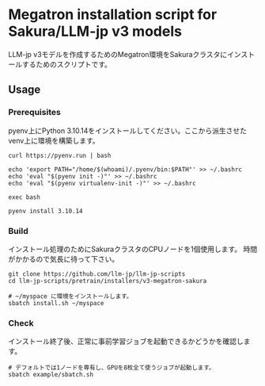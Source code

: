 # Megatron installation script for Sakura/LLM-jp v3 models

LLM-jp v3モデルを作成するためのMegatron環境をSakuraクラスタにインストールするためのスクリプトです。

## Usage

### Prerequisites

pyenv上にPython 3.10.14をインストールしてください。ここから派生させたvenv上に環境を構築します。

```shell
curl https://pyenv.run | bash

echo 'export PATH="/home/$(whoami)/.pyenv/bin:$PATH"' >> ~/.bashrc
echo 'eval "$(pyenv init -)"' >> ~/.bashrc
echo 'eval "$(pyenv virtualenv-init -)"' >> ~/.bashrc

exec bash

pyenv install 3.10.14
```

### Build

インストール処理のためにSakuraクラスタのCPUノードを1個使用します。
時間がかかるので気長に待って下さい。

```shell
git clone https://github.com/llm-jp/llm-jp-scripts
cd llm-jp-scripts/pretrain/installers/v3-megatron-sakura

# ~/myspace に環境をインストールします。
sbatch install.sh ~/myspace
```

### Check

インストール終了後、正常に事前学習ジョブを起動できるかどうかを確認します。

```shell
# デフォルトでは1ノードを専有し、GPUを8枚全て使うジョブが起動します。
sbatch example/sbatch.sh
```
